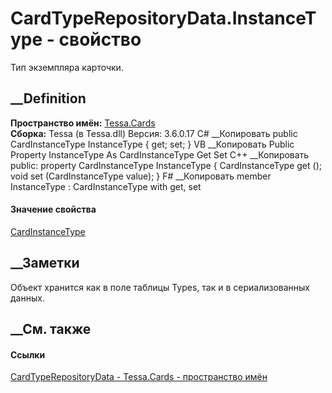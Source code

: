 # CardTypeRepositoryData.InstanceType - свойство
Тип экземпляра карточки.
## __Definition
 **Пространство имён:** [Tessa.Cards](N_Tessa_Cards.htm)  
 **Сборка:** Tessa (в Tessa.dll) Версия: 3.6.0.17
C# __Копировать
     public CardInstanceType InstanceType { get; set; }
VB __Копировать
     Public Property InstanceType As CardInstanceType
    	Get
    	Set
C++ __Копировать
     public:
    property CardInstanceType InstanceType {
    	CardInstanceType get ();
    	void set (CardInstanceType value);
    }
F# __Копировать
     member InstanceType : CardInstanceType with get, set
#### Значение свойства
[CardInstanceType](T_Tessa_Cards_CardInstanceType.htm)
##  __Заметки
Объект хранится как в поле таблицы Types, так и в сериализованных данных.
## __См. также
#### Ссылки
[CardTypeRepositoryData - ](T_Tessa_Cards_CardTypeRepositoryData.htm)
[Tessa.Cards - пространство имён](N_Tessa_Cards.htm)
